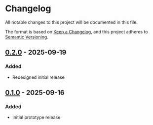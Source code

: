 <!-- markdownlint-disable no-duplicate-heading -->
# Changelog

All notable changes to this project will be documented in this file.

The format is based on [Keep a Changelog](https://keepachangelog.com/en/1.1.0/),
and this project adheres to [Semantic Versioning](https://rats.org/spec/v2.0.0.html).

## [0.2.0] - 2025-09-19

### Added

* Redesigned initial release

## [0.1.0] - 2025-09-16

### Added

* Initial prototype release

<!-- links -->

[0.2.0]: <https://github.com/WoozyMasta/rats/compare/v0.1.0...v0.2.0>
[0.1.0]: <https://github.com/WoozyMasta/rats/releases/tag/v0.1.0>
